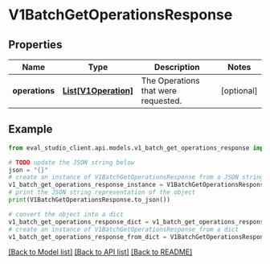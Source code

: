# V1BatchGetOperationsResponse


## Properties

Name | Type | Description | Notes
------------ | ------------- | ------------- | -------------
**operations** | [**List[V1Operation]**](V1Operation.md) | The Operations that were requested. | [optional] 

## Example

```python
from eval_studio_client.api.models.v1_batch_get_operations_response import V1BatchGetOperationsResponse

# TODO update the JSON string below
json = "{}"
# create an instance of V1BatchGetOperationsResponse from a JSON string
v1_batch_get_operations_response_instance = V1BatchGetOperationsResponse.from_json(json)
# print the JSON string representation of the object
print(V1BatchGetOperationsResponse.to_json())

# convert the object into a dict
v1_batch_get_operations_response_dict = v1_batch_get_operations_response_instance.to_dict()
# create an instance of V1BatchGetOperationsResponse from a dict
v1_batch_get_operations_response_from_dict = V1BatchGetOperationsResponse.from_dict(v1_batch_get_operations_response_dict)
```
[[Back to Model list]](../README.md#documentation-for-models) [[Back to API list]](../README.md#documentation-for-api-endpoints) [[Back to README]](../README.md)



